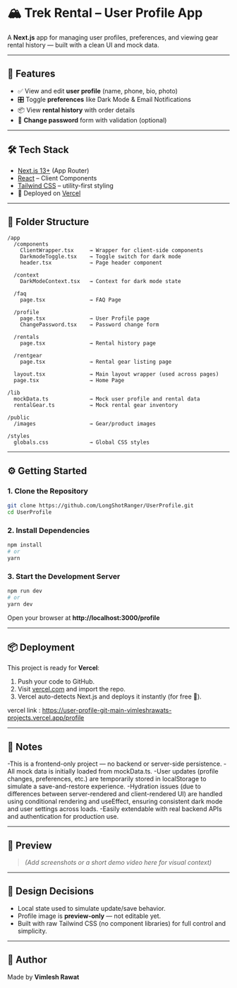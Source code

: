 # 🏔️ Trek Rental – User Profile App

A **Next.js** app for managing user profiles, preferences, and viewing gear rental history — built with a clean UI and mock data.

---

## 🚀 Features

- ✅ View and edit **user profile** (name, phone, bio, photo)
- 🎛️ Toggle **preferences** like Dark Mode & Email Notifications
- 📦 View **rental history** with order details
- 🔐 **Change password** form with validation (optional)

---

## 🛠️ Tech Stack

- [Next.js 13+](https://nextjs.org/) (App Router)
- [React](https://reactjs.org/) – Client Components
- [Tailwind CSS](https://tailwindcss.com/) – utility-first styling
- 🔗 Deployed on [Vercel](https://vercel.com/)

---

## 📁 Folder Structure

```
/app
  /components
    ClientWrapper.tsx     → Wrapper for client-side components
    DarkmodeToggle.tsx    → Toggle switch for dark mode
    header.tsx            → Page header component

  /context
    DarkModeContext.tsx   → Context for dark mode state

  /faq
    page.tsx              → FAQ Page

  /profile              
    page.tsx              → User Profile page
    ChangePassword.tsx    → Password change form

  /rentals
    page.tsx              → Rental history page

  /rentgear
    page.tsx              → Rental gear listing page

  layout.tsx              → Main layout wrapper (used across pages)
  page.tsx                → Home Page

/lib
  mockData.ts             → Mock user profile and rental data
  rentalGear.ts           → Mock rental gear inventory

/public
  /images                 → Gear/product images

/styles
  globals.css             → Global CSS styles
```

---

## ⚙️ Getting Started

### 1. Clone the Repository

```bash
git clone https://github.com/LongShotRanger/UserProfile.git
cd UserProfile
```

### 2. Install Dependencies

```bash
npm install
# or
yarn
```

### 3. Start the Development Server

```bash
npm run dev
# or
yarn dev
```

Open your browser at **http://localhost:3000/profile**

---

## 📦 Deployment

This project is ready for **Vercel**:

1. Push your code to GitHub.
2. Visit [vercel.com](https://vercel.com) and import the repo.
3. Vercel auto-detects Next.js and deploys it instantly (for free 🚀).

vercel link : https://user-profile-git-main-vimleshrawats-projects.vercel.app/profile

---

## 📌 Notes

-This is a frontend-only project — no backend or server-side persistence.
-All mock data is initially loaded from mockData.ts.
-User updates (profile changes, preferences, etc.) are temporarily stored in localStorage to simulate a save-and-restore experience.
-Hydration issues (due to differences between server-rendered and client-rendered UI) are handled using conditional rendering and useEffect, ensuring consistent dark mode and user settings across loads.
-Easily extendable with real backend APIs and authentication for production use.

---

## 📸 Preview

> _(Add screenshots or a short demo video here for visual context)_

---

## 🧠 Design Decisions

- Local state used to simulate update/save behavior.
- Profile image is **preview-only** — not editable yet.
- Built with raw Tailwind CSS (no component libraries) for full control and simplicity.

---

## 🙌 Author

Made by **Vimlesh Rawat**